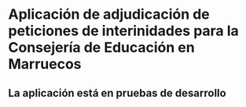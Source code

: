 # Aplicación de adjudicación de peticiones de interinidades para la Consejería de Educación en Marruecos
## La aplicación está en pruebas de desarrollo